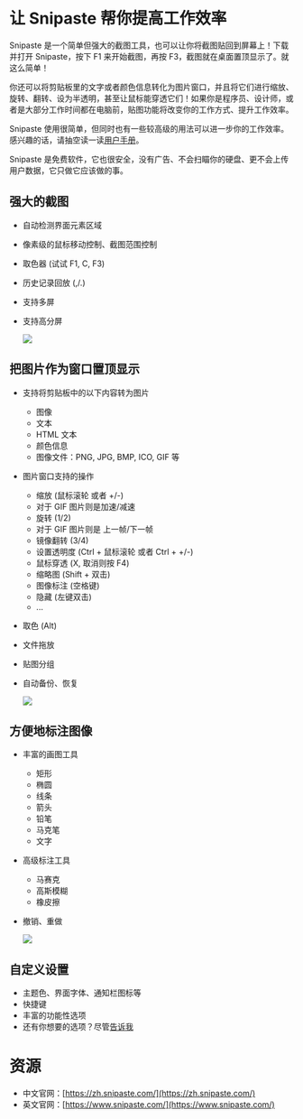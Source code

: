 # 让 Snipaste 帮你提高工作效率

Snipaste 是一个简单但强大的截图工具，也可以让你将截图贴回到屏幕上！下载并打开 Snipaste，按下 F1 来开始截图，再按 F3，截图就在桌面置顶显示了。就这么简单！

你还可以将剪贴板里的文字或者颜色信息转化为图片窗口，并且将它们进行缩放、旋转、翻转、设为半透明，甚至让鼠标能穿透它们！如果你是程序员、设计师，或者是大部分工作时间都在电脑前，贴图功能将改变你的工作方式、提升工作效率。

Snipaste 使用很简单，但同时也有一些较高级的用法可以进一步你的工作效率。感兴趣的话，请抽空读一读[用户手册](https://docs.snipaste.com/zh-cn)。

Snipaste 是免费软件，它也很安全，没有广告、不会扫瞄你的硬盘、更不会上传用户数据，它只做它应该做的事。

## 强大的截图

* 自动检测界面元素区域
* 像素级的鼠标移动控制、截图范围控制
* 取色器 (试试 F1, C, F3)
* 历史记录回放 (,/.)
* 支持多屏
* 支持高分屏

  ![](https://i.v2ex.co/N3038l46.png)

## 把图片作为窗口置顶显示

* 支持将剪贴板中的以下内容转为图片
  * 图像
  * 文本
  * HTML 文本
  * 颜色信息
  * 图像文件：PNG, JPG, BMP, ICO, GIF 等
* 图片窗口支持的操作
  * 缩放 (鼠标滚轮 或者 +/-)
  * 对于 GIF 图片则是加速/减速
  * 旋转 (1/2)
  * 对于 GIF 图片则是 上一帧/下一帧
  * 镜像翻转 (3/4)
  * 设置透明度 (Ctrl + 鼠标滚轮 或者 Ctrl + +/-)
  * 鼠标穿透 (X, 取消则按 F4)
  * 缩略图 (Shift + 双击)
  * 图像标注 (空格键)
  * 隐藏 (左键双击)
  * ...
* 取色 (Alt)
* 文件拖放
* 贴图分组
* 自动备份、恢复
  
  ![](https://i.v2ex.co/P9A3LpoY.png)

## 方便地标注图像

* 丰富的画图工具
  * 矩形
  * 椭圆
  * 线条
  * 箭头
  * 铅笔
  * 马克笔
  * 文字
* 高级标注工具
  * 马赛克
  * 高斯模糊
  * 橡皮擦
* 撤销、重做

  ![](https://i.v2ex.co/vu1nkxdD.png)

## 自定义设置
* 主题色、界面字体、通知栏图标等
* 快捷键
* 丰富的功能性选项
* 还有你想要的选项？尽管[告诉我](https://github.com/liulex/Snipaste-Feedback/issues)

# 资源

* 中文官网：[https://zh.snipaste.com/](https://zh.snipaste.com/)
* 英文官网：[https://www.snipaste.com/](https://www.snipaste.com/)
